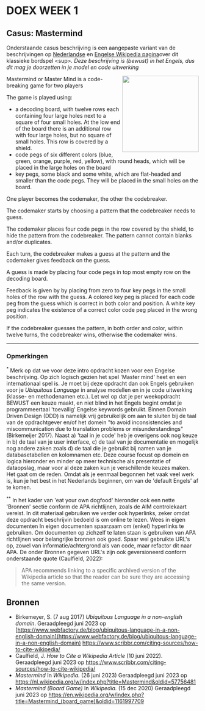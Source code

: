 # DOEX WEEK 1 

## Casus: Mastermind

Onderstaande casus beschrijving is een aangepaste variant van de beschrijvingen op [Nederlandse](https://nl.wikipedia.org/wiki/Mastermind) en [Engelse Wikipedia pagina](https://en.wikipedia.org/wiki/Mastermind_(board_game))over dit klassieke bordspel <sup>*</sup>. Deze beschrijving is (bewust) in het Engels, dus dit mag je doorzetten in je model en code uitwerking <sup>*</sup>

<img src="https://upload.wikimedia.org/wikipedia/commons/2/2d/Mastermind.jpg" align="right" width="200">


Mastermind or Master Mind is a code-breaking game for two players

The game is played using:

- a decoding board, with twelve rows each containing four large holes next to a square of four small holes. At the low end of the board there is an additional row with four large holes, but no square of small holes. This row is covered by a shield.
- code pegs of six different colors (blue, green, orange, purple, red, yellow), with round heads, which will be placed in the large holes on the board
- key pegs, some black and some white, which are flat-headed and smaller than the code pegs. They will be placed in the small holes on the board.

One player becomes the codemaker, the other the codebreaker.

The codemaker starts by choosing a pattern that the codebreaker needs to guess. 

The codemaker places four code pegs in the row covered by the shield, to hide the pattern from the codebreaker. The pattern cannot contain blanks and/or duplicates.

Each turn, the codebreaker makes a guess at the pattern and the codemaker gives feedback on the guess.

A guess is made by placing four code pegs in top most empty row on the decoding board. 

Feedback is given by by placing from zero to four key pegs in the small holes of the row with the guess. A colored key peg is placed for each code peg from the guess which is correct in both color and position. A white key peg indicates the existence of a correct color code peg placed in the wrong position.

If the codebreaker guesses the pattern, in both order and color, within twelve turns, the codebreaker wins, otherwise the codemaker wins.

<hr>

### Opmerkingen

<sup>*</sup> Merk op dat we voor deze intro opdracht kozen voor een Engelse beschrijving. Op zich logisch gezien het spel 'Master mind' heet en een internationaal spel is. Je moet bij deze opdracht dan ook Engels gebruiken voor je *Ubiquitous Language* in analyse modellen en in je code uitwerking (klasse- en methodenamen etc.). Let wel op dat je per weekopdracht BEWUST een keuze maakt, en niet blind in het Engels begint omdat je programmeertaal 'toevallig' Engelse keywords gebruikt. Binnen Domain Driven Design (DDD) is namelijk vrij gebruikelijk om aan te sluiten bij de taal van de opdrachtgever en/of het domein "to avoid inconsistencies and miscommunication due to translation problems or misunderstandings" (Birkemeijer 2017). Naast a) 'taal in je code' heb je overigens ook nog keuze in b) de taal van je user interface, c) de taal van je documentatie en mogelijk nog andere zaken zoals d) de taal die je gebruikt bij namen van je databasetabellen en kolomnamen etc. Deze course focust op domein en logica hieronder en minder op meer technische als presentatie of dataopslag, maar voor al deze zaken kun je verschillende keuzes maken. Het gaat om de reden. Omdat als je eenmaal begonnen het vaak veel werk is, kun je het best in het Nederlands beginnen, om van de 'default Engels' af te komen.

<sup>**</sup> In het kader van 'eat your own dogfood' hieronder ook een nette 'Bronnen' sectie conform de APA richtlijnen, zoals de AIM controlekaart vereist. In dit materiaal gebruiken we verder ook hyperlinks, zeker omdat deze opdracht beschrijvin bedoeld is om online te lezen. Wees in eigen documenten In eigen documenten spaarzaam om (enkel) hyperlinks te gebruiken. Om documenten op zichzelf te laten staan is gebruiken van APA richtlijnen voor belangrijke bronnen ook goed. Spaar wel gebruikte URL's op, zowel van informatie/achtergrond als van code, maar refactor dit naar APA. De onder Bronnen gegeven URL's zijn ook geversioneerd conform onderstaande quote (Caulfield, 2022):

>APA recommends linking to a specific archived version of the Wikipedia article so that the reader can be sure they are accessing the same version.

## Bronnen

- Birkemeyer, S. (7 aug 2017) *Ubiquitous Language in a non-english domain*. Geraadpleegd juni 2023 op [https://www.webfactory.de/blog/ubiquitous-language-in-a-non-english-domain](https://www.webfactory.de/blog/ubiquitous-language-in-a-non-english-domain)
https://www.scribbr.com/citing-sources/how-to-cite-wikipedia/
- Caulfield, J. *How to Cite a Wikipedia Article* (10 juni 2022). Geraadpleegd juni 2023 op https://www.scribbr.com/citing-sources/how-to-cite-wikipedia/
- *Mastermind* In *Wikipedia.* (26 juni 2023) Geraadpleegd juni 2023 op https://nl.wikipedia.org/w/index.php?title=Mastermind&oldid=57756481
- *Mastermind (Board Game)* In *Wikipedia.* (15 dec 2020) Geraadpleegd juni 2023 op https://en.wikipedia.org/w/index.php?title=Mastermind_(board_game)&oldid=1161997709
